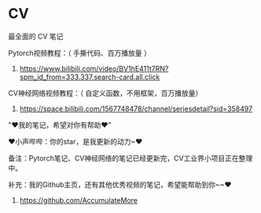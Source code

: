 # CV

最全面的 CV 笔记

Pytorch视频教程：（ 手撕代码、百万播放量 ）

1. https://www.bilibili.com/video/BV1hE411t7RN?spm_id_from=333.337.search-card.all.click

CV神经网络视频教程：（ 自定义函数，不用框架，百万播放量）

1. https://space.bilibili.com/1567748478/channel/seriesdetail?sid=358497

"♥我的笔记，希望对你有帮助♥"

♥小声哔哔：你的star，是我更新的动力~♥

备注：Pytorch笔记、CV神经网络的笔记已经更新完，CV工业界小项目正在整理中。

补充：我的Github主页，还有其他优秀视频的笔记，希望能帮助到你~~♥

1. https://github.com/AccumulateMore
